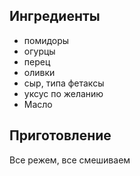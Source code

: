 ## Ингредиенты

- помидоры
- огурцы
- перец
- оливки
- сыр, типа фетаксы
- уксус по желанию
- Масло

## Приготовление

Все режем, все смешиваем
